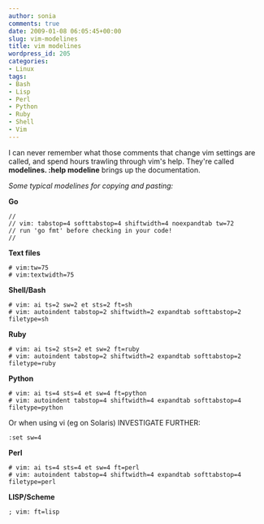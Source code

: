 ```yaml
---
author: sonia
comments: true
date: 2009-01-08 06:05:45+00:00
slug: vim-modelines
title: vim modelines
wordpress_id: 205
categories:
- Linux
tags:
- Bash
- Lisp
- Perl
- Python
- Ruby
- Shell
- Vim
---
```


I can never remember what those comments that change vim settings are called, and spend hours trawling through vim's help. They're called **modelines. :help modeline** brings up the documentation.

_Some typical modelines for copying and pasting:_

**Go**

    
    //
    // vim: tabstop=4 softtabstop=4 shiftwidth=4 noexpandtab tw=72
    // run 'go fmt' before checking in your code!
    //


**Text files**

    
    # vim:tw=75
    # vim:textwidth=75


**Shell/Bash**

    
    # vim: ai ts=2 sw=2 et sts=2 ft=sh
    # vim: autoindent tabstop=2 shiftwidth=2 expandtab softtabstop=2 filetype=sh


**Ruby**

    
    # vim: ai ts=2 sts=2 et sw=2 ft=ruby
    # vim: autoindent tabstop=2 shiftwidth=2 expandtab softtabstop=2 filetype=ruby


**Python**

    
    # vim: ai ts=4 sts=4 et sw=4 ft=python
    # vim: autoindent tabstop=4 shiftwidth=4 expandtab softtabstop=4 filetype=python


Or when using vi (eg on Solaris) INVESTIGATE FURTHER:

    
    :set sw=4


**Perl**

    
    # vim: ai ts=4 sts=4 et sw=4 ft=perl
    # vim: autoindent tabstop=4 shiftwidth=4 expandtab softtabstop=4 filetype=perl


**LISP/Scheme**

    
    ; vim: ft=lisp
